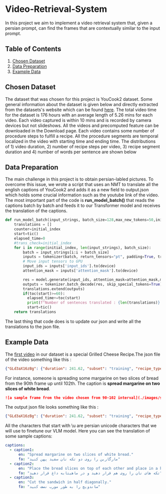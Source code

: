 # Video-Retrieval-System
In this project we aim to implement a video retrieval system that, given a persian prompt, can find the frames that are contextually similar to the input prompt.

## **Table of Contents**
1. [Chosen Dataset](#Chosen-Dataset)
2. [Data Preparation](#Data-Preparation)
3. [Example Data](#Example-Data)
## **Chosen Dataset**
The dataset that was chosen for this project is YouCook2 dataset. Some general information about the dataset is given below and directly extracted from the datasets's website which can be found [here](http://youcook2.eecs.umich.edu/).
The total video time for the dataset is 176 hours with an average length of 5.26 mins for each video. Each video captured is within 10 mins and is recorded by camera devices but not slideshows. All the videos and precomputed feature can be downloaded in the Download page.
Each video contains some number of procedure steps to fulfill a recipe. All the procedure segments are temporal localized in the video with starting time and ending time. The distributions of 1) video duration, 2) number of recipe steps per video, 3) recipe segment duration and 4) number of words per sentence are shown below
## **Data Preparation**
The main challenge in this project is to obtain persian-labled pictures. To overcome this issue, we wrote a script that uses an NMT to translate all the english captions of YouCook2 and adds it as a new field to output.json which holds some crucial information such as the youtube link of the video. The most important part of the code is **run_model_batch()** that reads the captions batch by batch and feeds it to our Transformer model and receives the translation of the captions.
```python
def run_model_batch(input_strings, batch_size=128,max_new_tokens=50,initial_index=0, **generator_args):
    translations = []
    counter=initial_index
    start=tic()
    elapsed_time=0
    #trans_check=initial_index
    for i in range(initial_index, len(input_strings), batch_size):
        batch = input_strings[i:i + batch_size]
        inputs = tokenizer(batch, return_tensors="pt", padding=True, truncation=True)
        # Move input tensors to GPU
        input_ids = inputs['input_ids'].to(device)
        attention_mask = inputs['attention_mask'].to(device)

        res = model.generate(input_ids, attention_mask=attention_mask,max_new_tokens=max_new_tokens, **generator_args)
        outputs = tokenizer.batch_decode(res, skip_special_tokens=True)
        translations.extend(outputs)
        if(toc(start)>=60):
          elapsed_time+=toc(start)
          print(f"Number of sentences translated : {len(translations)} , Elapsed time : {elapsed_time} seconds")
          start=tic()
    return translations
```
The last thing that code does is to update our json and write all the translations to the json file.
## **Example Data**
The [first video](https://www.youtube.com/watch?v=GLd3aX16zBg) in our dataset is a special Grilled Cheese Recipe.The json file of the video something like this :
```json
{"GLd3aX16zBg": {"duration": 241.62, "subset": "training", "recipe_type": "113", "annotations": [{"segment": [90, 102], "id": 0, "sentence": "spread margarine on two slices of white bread"}, {"segment": [114, 127], "id": 1, "sentence": "place a slice of cheese on the bread"}, {"segment": [132, 138], "id": 2, "sentence": "place the bread slices on top of each other and place in a hot pan"}, {"segment": [139, 145], "id": 3, "sentence": "flip the sandwich over and press down"}, {"segment": [173, 174], "id": 4, "sentence": "cut the sandwich in half diagonally"}, "video_url": "https://www.youtube.com/watch?v=GLd3aX16zBg"}
```
For instance, someone is spreading some margarine on two slices of bread from the 90th frame up until 102th. The caption is **spread margarine on two slices of white bread**.
```markdown
![a sample frame from the video chosen from 90-102 interval](./images/sample.png)
```
The output json file looks something like this :
```json
{"GLd3aX16zBg": {"duration": 241.62, "subset": "training", "recipe_type": "113", "annotations": [{"segment": [90, 102], "id": 0, "sentence": "spread margarine on two slices of white bread", "translation": "\u0645\u0627\u0631\u06af\u0627\u0631\u06cc\u0646 \u0631\u0627 \u0631\u0648\u06cc \u062f\u0648 \u062a\u06a9\u0647 \u0646\u0627\u0646 \u0633\u0641\u06cc\u062f \u067e\u0647\u0646 \u06a9\u0646\u06cc\u062f"}, {"segment": [114, 127], "id": 1, "sentence": "place a slice of cheese on the bread", "translation": "\u06cc\u06a9 \u062a\u06a9\u0647 \u067e\u0646\u06cc\u0631 \u0631\u0648\u06cc \u0646\u0627\u0646 \u0628\u06af\u0630\u0627\u0631"}, {"segment": [132, 138], "id": 2, "sentence": "place the bread slices on top of each other and place in a hot pan", "translation": "\u062a\u06a9\u0647 \u0647\u0627\u06cc \u0646\u0627\u0646 \u0631\u0627 \u0631\u0648\u06cc \u0647\u0645 \u0642\u0631\u0627\u0631 \u062f\u0647\u06cc\u062f \u0648 \u062f\u0631 \u0645\u0627\u0647\u06cc\u062a\u0627\u0628\u0647 \u062f\u0627\u063a \u0642\u0631\u0627\u0631 \u062f\u0647\u06cc\u062f."}, {"segment": [139, 145], "id": 3, "sentence": "flip the sandwich over and press down", "translation": "\u0633\u0627\u0646\u062f\u0648\u06cc\u0686 \u0631\u0627 \u0628\u0647 \u0637\u0631\u0641 \u067e\u0627\u06cc\u06cc\u0646 \u067e\u0631\u062a \u06a9\u0646 \u0648 \u0641\u0634\u0627\u0631\u0634 \u0628\u062f\u0647"}, {"segment": [173, 174], "id": 4, "sentence": "cut the sandwich in half diagonally", "translation": "\u0633\u0627\u0646\u062f\u0648\u06cc\u0686 \u0631\u0627 \u0628\u0647 \u0637\u0648\u0631 \u0645\u0648\u0631\u0628 \u0646\u0635\u0641 \u06a9\u0646\u06cc\u062f"}], "video_url": "https://www.youtube.com/watch?v=GLd3aX16zBg"}
```
All the characters that start with \u are persian unicode characters that we will use to finetune our VLM model.
Here you can see the translation of some sample captions:
```yaml
captions:
  - caption1: 
      en: "Spread margarine on two slices of white bread."
      fa: "مارگارین را روی دو تکه نان سفید پهن کنید"
  - caption2:
      en: "Place the bread slices on top of each other and place in a hot pan."
      fa: "تکه های نان را روی هم قرار دهید و در ماهیتابه داغ قرار دهید"
  - caption3:
      en: "Cut the sandwich in half diagonally."
      fa: "ساندویچ را به طور مورب نصف کنید"
```


